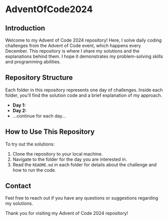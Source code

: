 # AdventOfCode2024

## Introduction
Welcome to my Advent of Code 2024 repository! Here, I solve daily coding challenges from the Advent of Code event, which happens every December. This repository is where I share my solutions and the explanations behind them. I hope it demonstrates my problem-solving skills and programming abilities.

## Repository Structure
Each folder in this repository represents one day of challenges. Inside each folder, you'll find the solution code and a brief explanation of my approach.

- **Day 1:** 
- **Day 2:**
- ...continue for each day...

## How to Use This Repository
To try out the solutions:
1. Clone the repository to your local machine.
2. Navigate to the folder for the day you are interested in.
3. Read the `README.md` in each folder for details about the challenge and how to run the code.

## Contact
Feel free to reach out if you have any questions or suggestions regarding my solutions.

Thank you for visiting my Advent of Code 2024 repository!
